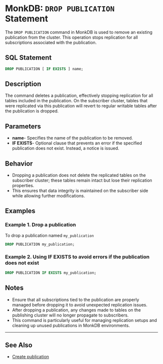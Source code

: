 # MonkDB: `DROP PUBLICATION` Statement

The `DROP PUBLICATION` command in MonkDB is used to remove an existing publication from the cluster. This operation stops replication for all subscriptions associated with the publication. 

## SQL Statement

```sql
DROP PUBLICATION [ IF EXISTS ] name;
```

## Description

The command deletes a publication, effectively stopping replication for all tables included in the publication. On the subscriber cluster, tables that were replicated via this publication will revert to regular writable tables after the publication is dropped.

## Parameters

- **name**- Specifies the name of the publication to be removed.
- **IF EXISTS**- Optional clause that prevents an error if the specified publication does not exist. Instead, a notice is issued.

## Behavior

- Dropping a publication does not delete the replicated tables on the subscriber cluster; these tables remain intact but lose their replication properties.
- This ensures that data integrity is maintained on the subscriber side while allowing further modifications.

## Examples

### Example 1. Drop a publication

To drop a publication named `my_publication`

```sql
DROP PUBLICATION my_publication;
```

### Example 2. Using IF EXISTS to avoid errors if the publication does not exist

```sql
DROP PUBLICATION IF EXISTS my_publication;
```

## Notes

- Ensure that all subscriptions tied to the publication are properly managed before dropping it to avoid unexpected replication issues.
- After dropping a publication, any changes made to tables on the publishing cluster will no longer propagate to subscribers.
- This command is particularly useful for managing replication setups and cleaning up unused publications in MonkDB environments.

---

## See Also

- [Create publication](./29_CREATE_PUBLICATION.md)